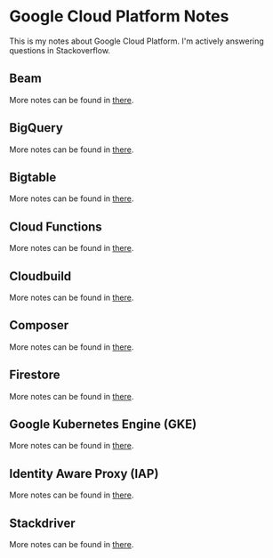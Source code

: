 # Google Cloud Platform Notes

This is my notes about Google Cloud Platform. I'm actively answering questions in Stackoverflow.

## Beam

More notes can be found in [there](beam/README.md).

## BigQuery

More notes can be found in [there](bigquery/README.md).

## Bigtable

More notes can be found in [there](bigtable/README.md).

## Cloud Functions

More notes can be found in [there](cloud-functions/README.md).

## Cloudbuild

More notes can be found in [there](cloudbuild/README.md).

## Composer

More notes can be found in [there](composer/README.md).

## Firestore

More notes can be found in [there](firestore/README.md).

## Google Kubernetes Engine (GKE)

More notes can be found in [there](gke/README.md).

## Identity Aware Proxy (IAP)

More notes can be found in [there](iap/README.md).

## Stackdriver

More notes can be found in [there](stackdriver/README.md).
